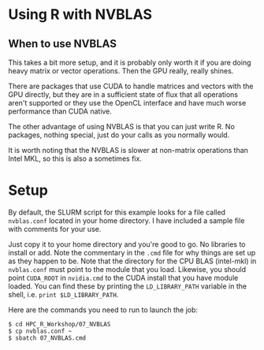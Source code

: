 # Using R with NVBLAS

## When to use NVBLAS

This takes a bit more setup, and it is probably only worth it
if you are doing heavy matrix or vector operations. Then the GPU really,
really shines. 

There are packages that use CUDA to handle matrices and vectors 
with the GPU directly, but they are in a sufficient state of flux
that all operations aren't supported or they use the OpenCL interface
and have much worse performance than CUDA native.

The other advantage of using NVBLAS is that you can just write R. No
packages, nothing special, just do your calls as you normally would.

It is worth noting that the NVBLAS is slower at non-matrix operations
than Intel MKL, so this is also a sometimes fix.


# Setup

By default, the SLURM script for this example looks for a file called `nvblas.conf`
located in your home directory. I have included a sample file with comments for your
use.

Just copy it to your home directory and you're good to go. No libraries to install
or add. Note the commentary in the `.cmd` file for why things are set up as they
happen to be. Note that the directory for the CPU BLAS (intel-mkl) in `nvblas.conf` must point to the module that you load. Likewise, you should point `CUDA_ROOT` in `nvidia.cmd` to the CUDA install that you have module loaded. You can find these by printing the `LD_LIBRARY_PATH` variable in the shell, i.e. `print $LD_LIBRARY_PATH`.

Here are the commands you need to run to launch the job:

```
$ cd HPC_R_Workshop/07_NVBLAS
$ cp nvblas.conf ~
$ sbatch 07_NVBLAS.cmd
```
